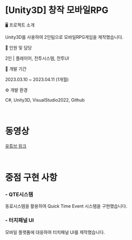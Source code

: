 <h1 tabindex="-1" class="heading-element" dir="auto">[Unity3D] 창작 모바일RPG</h1>

<p dir="auto">🖥️ 프로젝트 소개</p>
<p dir="auto">Unity3D를 사용하여 2인팀으로 모바일RPG게임을 제작했습니다.</p>
<p dir="auto">👤 인원 및 담당</p>
<p dir="auto">2인 | 플레이어, 전투시스템, 전투UI</p>
<p dir="auto">📆 개발 기간</p>
<p dir="auto">2023.03.10 ~ 2023.04.11 (1개월) </p>
<p dir="auto">⚙️ 개발 환경</p>
<p dir="auto">C#, Unity3D, VisualStudio2022, Github </p>

<br>

<h1 tabindex="-1" class="heading-element" dir="auto">동영상</h1>
<a href="https://youtu.be/E9tMkBCfHuw" rel="nofollow">유튜브 링크</a>

<p dir="auto"><br></p>
<h1 tabindex="-1" class="heading-element" dir="auto">중점 구현 사항</h1>
<h3 tabindex="-1" class="heading-element" dir="auto">- QTE시스템</h3>
<p dir="auto">동료시스템을 활용하여 Quick Time Event 시스템을 구현했습니다.</p>
<h3 tabindex="-1" class="heading-element" dir="auto">- 터치패널 UI</h3>
<p dir="auto">모바일 플랫폼에 대응하여 터치패널 UI를 제작했습니다.</p>
